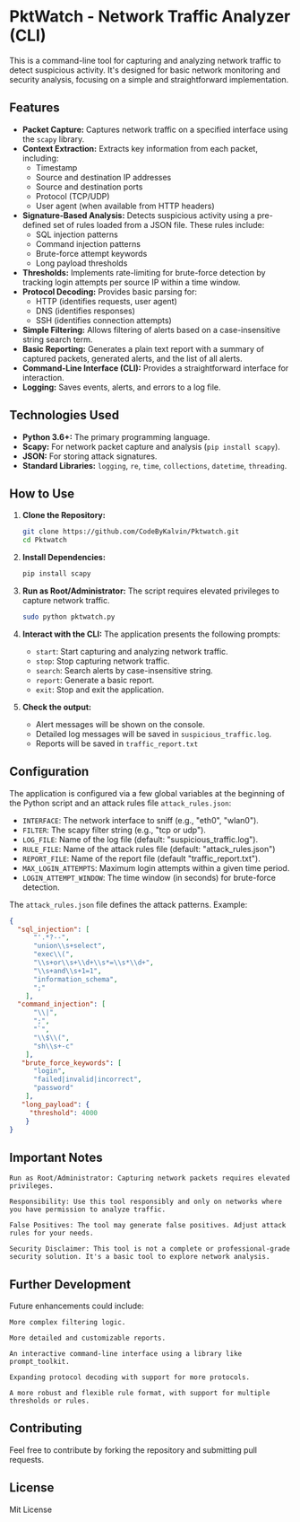 # PktWatch - Network Traffic Analyzer (CLI)

This is a command-line tool for capturing and analyzing network traffic to detect suspicious activity. It's designed for basic network monitoring and security analysis, focusing on a simple and straightforward implementation.

## Features

*   **Packet Capture:** Captures network traffic on a specified interface using the `scapy` library.
*   **Context Extraction:** Extracts key information from each packet, including:
    *   Timestamp
    *   Source and destination IP addresses
    *   Source and destination ports
    *   Protocol (TCP/UDP)
    *   User agent (when available from HTTP headers)
*   **Signature-Based Analysis:** Detects suspicious activity using a pre-defined set of rules loaded from a JSON file. These rules include:
    *   SQL injection patterns
    *   Command injection patterns
    *   Brute-force attempt keywords
    *   Long payload thresholds
*   **Thresholds:** Implements rate-limiting for brute-force detection by tracking login attempts per source IP within a time window.
*   **Protocol Decoding:** Provides basic parsing for:
    *   HTTP (identifies requests, user agent)
    *   DNS (identifies responses)
    *   SSH (identifies connection attempts)
*   **Simple Filtering:** Allows filtering of alerts based on a case-insensitive string search term.
*   **Basic Reporting:** Generates a plain text report with a summary of captured packets, generated alerts, and the list of all alerts.
*   **Command-Line Interface (CLI):** Provides a straightforward interface for interaction.
*   **Logging:** Saves events, alerts, and errors to a log file.

## Technologies Used

*   **Python 3.6+:** The primary programming language.
*   **Scapy:** For network packet capture and analysis (`pip install scapy`).
*   **JSON:** For storing attack signatures.
*   **Standard Libraries:**  `logging`, `re`, `time`, `collections`, `datetime`, `threading`.

## How to Use

1.  **Clone the Repository:**
    ```bash
    git clone https://github.com/CodeByKalvin/Pktwatch.git
    cd Pktwatch
    ```
2.  **Install Dependencies:**
    ```bash
    pip install scapy
    ```
3.  **Run as Root/Administrator:** The script requires elevated privileges to capture network traffic.

    ```bash
    sudo python pktwatch.py
    ```

4.  **Interact with the CLI:**
    The application presents the following prompts:
    *   `start`: Start capturing and analyzing network traffic.
    *   `stop`: Stop capturing network traffic.
    *   `search`: Search alerts by case-insensitive string.
    *   `report`: Generate a basic report.
    *   `exit`: Stop and exit the application.

5.  **Check the output:**
    *   Alert messages will be shown on the console.
    *   Detailed log messages will be saved in `suspicious_traffic.log`.
    *   Reports will be saved in `traffic_report.txt`

## Configuration

The application is configured via a few global variables at the beginning of the Python script and an attack rules file `attack_rules.json`:

*   `INTERFACE`: The network interface to sniff (e.g., "eth0", "wlan0").
*   `FILTER`: The scapy filter string (e.g., "tcp or udp").
*   `LOG_FILE`: Name of the log file (default: "suspicious_traffic.log").
*   `RULE_FILE`:  Name of the attack rules file (default: "attack_rules.json")
*   `REPORT_FILE`:  Name of the report file (default "traffic_report.txt").
*   `MAX_LOGIN_ATTEMPTS`: Maximum login attempts within a given time period.
*   `LOGIN_ATTEMPT_WINDOW`: The time window (in seconds) for brute-force detection.

The `attack_rules.json` file defines the attack patterns. Example:

```json
{
  "sql_injection": [
      "'.*?--",
      "union\\s+select",
      "exec\\(",
      "\\s+or\\s+\\d+\\s*=\\s*\\d+",
      "\\s+and\\s+1=1",
      "information_schema",
      ";"
    ],
  "command_injection": [
      "\\|",
      ";",
      "`",
      "\\$\\(",
      "sh\\s+-c"
    ],
   "brute_force_keywords": [
      "login",
      "failed|invalid|incorrect",
      "password"
    ],
   "long_payload": {
     "threshold": 4000
    }
}

```
## Important Notes

    Run as Root/Administrator: Capturing network packets requires elevated privileges.

    Responsibility: Use this tool responsibly and only on networks where you have permission to analyze traffic.

    False Positives: The tool may generate false positives. Adjust attack rules for your needs.

    Security Disclaimer: This tool is not a complete or professional-grade security solution. It's a basic tool to explore network analysis.

## Further Development

Future enhancements could include:

    More complex filtering logic.

    More detailed and customizable reports.

    An interactive command-line interface using a library like prompt_toolkit.

    Expanding protocol decoding with support for more protocols.

    A more robust and flexible rule format, with support for multiple thresholds or rules.

## Contributing

Feel free to contribute by forking the repository and submitting pull requests.

## License

Mit License
